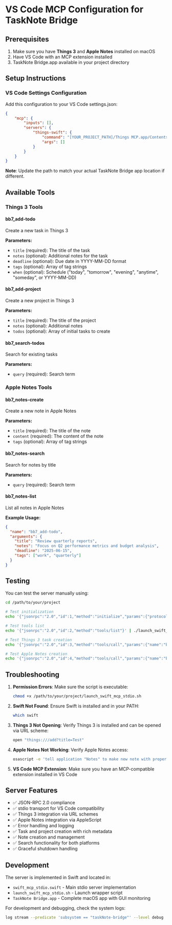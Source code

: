 # VS Code MCP Configuration for TaskNote Bridge

## Prerequisites

1. Make sure you have **Things 3** and **Apple Notes** installed on macOS
2. Have VS Code with an MCP extension installed
3. TaskNote Bridge.app available in your project directory

## Setup Instructions

### VS Code Settings Configuration

Add this configuration to your VS Code settings.json:

```json
{
    "mcp": {
        "inputs": [],
        "servers": {
            "things-swift": {
                "command": "[YOUR_PROJECT_PATH]/Things MCP.app/Contents/Resources/launch_mcp_server.sh",
                "args": []
            }
        }
    }
}
```

**Note**: Update the path to match your actual TaskNote Bridge app location if different.

## Available Tools

### Things 3 Tools

#### bb7_add-todo
Create a new task in Things 3

**Parameters:**
- `title` (required): The title of the task
- `notes` (optional): Additional notes for the task
- `deadline` (optional): Due date in YYYY-MM-DD format
- `tags` (optional): Array of tag strings
- `when` (optional): Schedule ("today", "tomorrow", "evening", "anytime", "someday", or YYYY-MM-DD)

#### bb7_add-project
Create a new project in Things 3

**Parameters:**
- `title` (required): The title of the project
- `notes` (optional): Additional notes
- `todos` (optional): Array of initial tasks to create

#### bb7_search-todos
Search for existing tasks

**Parameters:**
- `query` (required): Search term

### Apple Notes Tools

#### bb7_notes-create
Create a new note in Apple Notes

**Parameters:**
- `title` (required): The title of the note
- `content` (required): The content of the note
- `tags` (optional): Array of tag strings

#### bb7_notes-search
Search for notes by title

**Parameters:**
- `query` (required): Search term

#### bb7_notes-list
List all notes in Apple Notes

**Example Usage:**
```json
{
  "name": "bb7_add-todo",
  "arguments": {
    "title": "Review quarterly reports",
    "notes": "Focus on Q2 performance metrics and budget analysis",
    "deadline": "2025-06-15",
    "tags": ["work", "quarterly"]
  }
}
```

## Testing

You can test the server manually using:

```bash
cd /path/to/your/project

# Test initialization
echo '{"jsonrpc":"2.0","id":1,"method":"initialize","params":{"protocolVersion":"2024-11-05","capabilities":{},"clientInfo":{"name":"test","version":"1.0"}}}' | ./launch_swift_mcp_stdio.sh

# Test tools list
echo '{"jsonrpc":"2.0","id":2,"method":"tools/list"}' | ./launch_swift_mcp_stdio.sh

# Test Things 3 task creation
echo '{"jsonrpc":"2.0","id":3,"method":"tools/call","params":{"name":"bb7_add-todo","arguments":{"title":"Test Task","notes":"This is a test"}}}' | ./launch_swift_mcp_stdio.sh

# Test Apple Notes creation
echo '{"jsonrpc":"2.0","id":4,"method":"tools/call","params":{"name":"bb7_notes-create","arguments":{"title":"Test Note","content":"This is a test note"}}}' | ./launch_swift_mcp_stdio.sh
```

## Troubleshooting

1. **Permission Errors**: Make sure the script is executable:
   ```bash
   chmod +x /path/to/your/project/launch_swift_mcp_stdio.sh
   ```

2. **Swift Not Found**: Ensure Swift is installed and in your PATH:
   ```bash
   which swift
   ```

3. **Things 3 Not Opening**: Verify Things 3 is installed and can be opened via URL scheme:
   ```bash
   open "things:///add?title=Test"
   ```

4. **Apple Notes Not Working**: Verify Apple Notes access:
   ```bash
   osascript -e 'tell application "Notes" to make new note with properties {body:"Test"}'
   ```

5. **VS Code MCP Extension**: Make sure you have an MCP-compatible extension installed in VS Code

## Server Features

- ✅ JSON-RPC 2.0 compliance
- ✅ stdio transport for VS Code compatibility  
- ✅ Things 3 integration via URL schemes
- ✅ Apple Notes integration via AppleScript
- ✅ Error handling and logging
- ✅ Task and project creation with rich metadata
- ✅ Note creation and management
- ✅ Search functionality for both platforms
- ✅ Graceful shutdown handling

## Development

The server is implemented in Swift and located in:
- `swift_mcp_stdio.swift` - Main stdio server implementation
- `launch_swift_mcp_stdio.sh` - Launch wrapper script
- `TaskNote Bridge.app` - Complete macOS app with GUI monitoring

For development and debugging, check the system logs:
```bash
log stream --predicate 'subsystem == "taskNote-bridge"' --level debug
```
